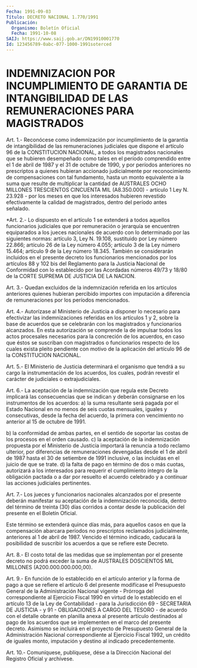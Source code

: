 ```yaml
---
Fecha: 1991-09-03
Título: DECRETO NACIONAL 1.770/1991
Publicación:
  Organismo: Boletín Oficial
  Fecha: 1991-10-08
SAIJ: https://www.saij.gob.ar/DN19910001770
Id: 123456789-0abc-077-1000-1991soterced
---
```

# INDEMNIZACION POR INCUMPLIMIENTO DE GARANTIA DE INTANGIBILIDAD DE LAS REMUNERACIONES PARA MAGISTRADOS

<a id="1"></a>
Art. 1.- Reconócese como indemnización por incumplimiento de la garantía de intangibilidad de las remuneraciones judiciales que dispone el artículo 96 de la CONSTITUCION NACIONAL, a todos los magistrados nacionales que se hubieren desempeñado como tales en el período comprendido entre el 1 de abril de 1987 y el 31 de octubre de 1990, y por períodos anteriores no prescriptos a quienes hubieran accionado judicialmente por reconocimiento de compensaciones con tal fundamento, hasta un monto equivalente a la suma que resulte de multiplicar la cantidad de AUSTRALES OCHO MILLONES TRESCIENTOS CINCUENTA MIL (A8.350.000) - artículo 1 Ley N. 23.928 - por los meses en que los interesados hubieren revestido efectivamente la calidad de magistrados, dentro del período antes señalado.

<a id="2"></a>
*Art. 2.- Lo dispuesto en el artículo 1 se extenderá a todos aquellos funcionarios judiciales que por remuneración o jerarquía se encuentren equiparados a los jueces nacionales de acuerdo con lo determinado por las siguientes normas: artículo 3, Ley N. 19.108, sustituido por Ley número 22.866; artículo 26 de la Ley número 4.055; artículo 3 de la Ley número 15.464; artículo 9 de la Ley número 18.345.  También se considerarán incluidos en el presente decreto los funcionarios mencionados por los artículos 88 y 102 bis del Reglamento para la Justicia Nacional de Conformidad con lo establecido por las Acordadas números 49/73 y 18/80 de la CORTE SUPREMA DE JUSTICIA DE LA NACION.

<a id="3"></a>
Art. 3.- Quedan excluidos de la indemnización referida en los artículos anteriores quienes hubieran percibido importes con imputación a diferencia de remuneraciones por los períodos mencionados.

<a id="4"></a>
Art. 4.- Autorízase al Ministerio de Justicia a disponer lo necesario para efectivizar las indemnizaciones referidas en los artículos 1 y 2, sobre la base de acuerdos que se celebrarán con los magistrados y funcionarios alcanzados. En esta autorización se comprende la de impulsar todos los actos procesales necesarios para la concreción de los acuerdos, en caso que éstos se suscriban con magistrados o funcionarios respecto de los cuales exista pleito pendiente con motivo de la aplicación del artículo 96 de la CONSTITUCION NACIONAL.

<a id="5"></a>
Art. 5.- El Ministerio de Justicia determinará el organismo que tendrá a su cargo la instrumentación de los acuerdos, los cuales, podrán revestir el carácter de judiciales o extrajudiciales.

<a id="6"></a>
Art. 6.- La aceptación de la indemnización que regula este Decreto implicará las consecuencias que se indican y deberán consignarse en los instrumentos de los acuerdos:  a) la suma resultante será pagada por el Estado Nacional en no menos de seis cuotas mensuales, iguales y consecutivas, desde la fecha del acuerdo, la primera con vencimiento no anterior al 15 de octubre de 1991.

b) la conformidad de ambas partes, en el sentido de soportar las costas de los procesos en el orden causado.  c) la aceptación de la indemnización propuesta por el Ministerio de Justicia importará la renuncia a todo reclamo ulterior, por diferencias de remuneraciones devengadas desde el 1 de abril de 1987 hasta el 30 de setiembre de 1991 inclusive, o las incluidas en el juicio de que se trate.  d) la falta de pago en término de dos o más cuotas, autorizará a los interesados para requerir el cumplimiento íntegro de la obligación pactada o a dar por resuelto el acuerdo celebrado y a continuar las acciones judiciales pertinentes.

<a id="7"></a>
Art. 7.- Los jueces y funcionarios nacionales alcanzados por el presente deberán manifestar su aceptación de la indemnización reconocida, dentro del término de treinta (30) días corridos a contar desde la publicación del presente en el Boletín Oficial.

Este término se extenderá quince días más, para aquellos casos en que la compensación abarcara períodos no prescriptos reclamados judicialmente, anteriores al 1 de abril de 1987. Vencido el término indicado, caducará la posibilidad de suscribir los acuerdos a que se refiere este Decreto.

<a id="8"></a>
Art. 8.- El costo total de las medidas que se implementan por el presente decreto no podrá exceder la suma de AUSTRALES DOSCIENTOS MIL MILLONES (A200.000.000.000,00).

<a id="9"></a>
Art. 9.- En función de lo establecido en el artículo anterior y la forma de pago a que se refiere el artículo 6 del presente modifícase el Presupuesto General de la Administración Nacional vigente - Prórroga del correspondiente al Ejercicio Fiscal 1990 en virtud de lo establecido en el artículo 13 de la Ley de Contabilidad - para la Jurisdicción 69 - SECRETARIA DE JUSTICIA - y 91 - OBLIGACIONES A CARGO DEL TESORO - de acuerdo con el detalle obrante en planilla anexa al presente artículo destinados al pago de los acuerdos que se implementen en el marco del presente decreto. Asimismo se incluirá en el proyecto de Presupuesto General de la Administración Nacional correspondiente al Ejercicio Fiscal 1992, un crédito de iguales monto, imputación y destino al indicado precedentemente.

<a id="10"></a>
Art. 10.- Comuníquese, publíquese, dése a la Dirección Nacional del Registro Oficial y archívese.